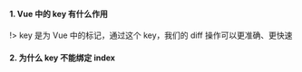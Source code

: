 #### 1. Vue 中的 key 有什么作用

!> key 是为 Vue 中的标记，通过这个 key，我们的 diff 操作可以更准确、更快速

#### 2. 为什么 key 不能绑定 index

```

```
